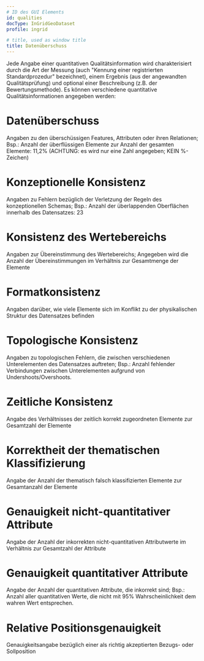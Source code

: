 ```yaml
---
# ID des GUI Elements
id: qualities
docType: InGridGeoDataset
profile: ingrid

# title, used as window title
title: Datenüberschuss
---
```


Jede Angabe einer quantitativen Qualitätsinformation wird charakterisiert durch die Art der Messung (auch "Kennung einer registrierten Standardprozedur" bezeichnet), einem Ergebnis (aus der angewandten Qualitätsprüfung) und optional einer Beschreibung (z.B. der Bewertungsmethode). Es können verschiedene quantitative Qualitätsinformationen angegeben werden:

# Datenüberschuss

Angaben zu den überschüssigen Features, Attributen oder ihren Relationen; Bsp.: Anzahl der überflüssigen Elemente zur Anzahl der gesamten Elemente: 11,2% (ACHTUNG: es wird nur eine Zahl angegeben; KEIN %-Zeichen)

# Konzeptionelle Konsistenz

Angaben zu Fehlern bezüglich der Verletzung der Regeln des konzeptionellen Schemas; Bsp.: Anzahl der überlappenden Oberflächen innerhalb des Datensatzes: 23

# Konsistenz des Wertebereichs

Angaben zur Übereinstimmung des Wertebereichs; Angegeben wird die Anzahl der Übereinstimmungen im Verhältnis zur Gesamtmenge der Elemente

# Formatkonsistenz

Angaben darüber, wie viele Elemente sich im Konflikt zu der physikalischen Struktur des Datensatzes befinden

# Topologische Konsistenz

Angaben zu topologischen Fehlern, die zwischen verschiedenen Unterelementen des Datensatzes auftreten; Bsp.: Anzahl fehlender Verbindungen zwischen Unterelementen aufgrund von Undershoots/Overshoots.

# Zeitliche Konsistenz

Angabe des Verhältnisses der zeitlich korrekt zugeordneten Elemente zur Gesamtzahl der Elemente

# Korrektheit der thematischen Klassifizierung

Angabe der Anzahl der thematisch falsch klassifizierten Elemente zur Gesamtanzahl der Elemente

# Genauigkeit nicht-quantitativer Attribute

Angabe der Anzahl der inkorrekten nicht-quantitativen Attributwerte im Verhältnis zur Gesamtzahl der Attribute

# Genauigkeit quantitativer Attribute

Angabe der Anzahl der quantitativen Attribute, die inkorrekt sind; Bsp.: Anzahl aller quantitativen Werte, die nicht mit 95% Wahrscheinlichkeit dem wahren Wert entsprechen.

# Relative Positionsgenauigkeit

Genauigkeitsangabe bezüglich einer als richtig akzeptierten Bezugs- oder Sollposition
